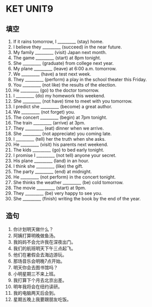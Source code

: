 # KET UNIT9

## 填空

1. If it rains tomorrow, I _________ (stay) home.
2. I believe they _________ (succeed) in the near future.
3. My family _________ (visit) Japan next month.
4. The game _________ (start) at 8pm tonight.
5. She _________ (graduate) from college next year.
6. My plane _________ (leave) at 6:00 a.m. tomorrow.
7. We _________ (have) a test next week.
8. They _________ (perform) a play in the school theater this Friday.
9. You _________ (not like) the results of the election.
10. He _________ (go) to the doctor tomorrow.
11. I _________ (do) my homework this weekend.
12. She _________ (not have) time to meet with you tomorrow.
13. I predict she _________ (become) a great author.
14. We _________ (not forget) you.
15. The concert _________ (begin) at 7pm tonight.
16. The train _________ (arrive) at 3pm.
17. They _________ (eat) dinner when we arrive.
18. She _________ (not appreciate) you coming late.
19. I _________ (tell) her the truth when she asks.
20. He _________ (visit) his parents next weekend.
21. The kids _________ (go) to bed early tonight.
22. I promise I _________ (not tell) anyone your secret.
23. His plane _________ (land) in an hour.
24. I think she _________ (like) the gift.
25. The party _________ (end) at midnight.
26. He _________ (not perform) in the concert tonight.
27. She thinks the weather _________ (be) cold tomorrow.
28. The movie _________ (start) at 9pm.
29. They _________ (be) very happy to see you.
30. She _________ (finish) writing the book by the end of the year.

## 造句

1. 你计划明天做什么？
2. 阿姨打算明晚做鱼汤。
3. 我妈妈不会允许我在深夜出门。
4. 我们的航班明天下午三点起飞。
5. 他们在暑假会去海边游玩。
6. 那场音乐会明晚7点开始。
7. 明天你会去图书馆吗？
8. 小明星期三不来上班。
9. 我打算下个月去北京出差。
10. 明年我将会在纽约读研。
11. 我的电脑两天后会到。
12. 星期五晚上我要跟朋友吃饭。